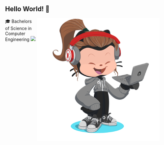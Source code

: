 ## Hello World! 🌱
<img align="right" alt="Coding" width="400" src="octocat-1719363238405.png">





🎓 Bachelors of Science in Computer Engineering
![](https://github.com/sw-yx/sw-yx/blob/master/generated/languages.svg)

